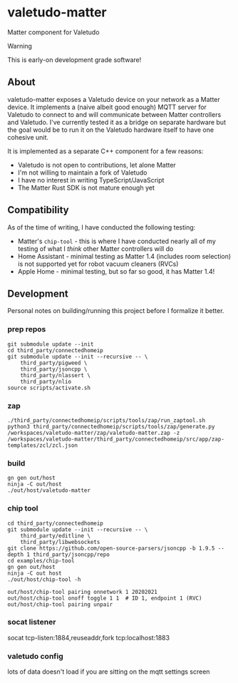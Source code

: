 # valetudo-matter

Matter component for Valetudo

> [!WARNING]
> This is early-on development grade software!

## About

valetudo-matter exposes a Valetudo device on your network as a Matter device. It implements a (naive albeit good enough) MQTT server for Valetudo to connect to and will communicate between Matter controllers and Valetudo. I've currently tested it as a bridge on separate hardware but the goal would be to run it on the Valetudo hardware itself to have one cohesive unit.

It is implemented as a separate C++ component for a few reasons:
* Valetudo is not open to contributions, let alone Matter
* I'm not willing to maintain a fork of Valetudo
* I have no interest in writing TypeScript/JavaScript
* The Matter Rust SDK is not mature enough yet

## Compatibility

As of the time of writing, I have conducted the following testing:
* Matter's `chip-tool` - this is where I have conducted nearly all of my testing of what I *think* other Matter controllers will do
* Home Assistant - minimal testing as Matter 1.4 (includes room selection) is not supported yet for robot vacuum cleaners (RVCs)
* Apple Home - minimal testing, but so far so good, it has Matter 1.4!

## Development

Personal notes on building/running this project before I formalize it better.

### prep repos

```
git submodule update --init
cd third_party/connectedhomeip
git submodule update --init --recursive -- \
    third_party/pigweed \
    third_party/jsoncpp \
    third_party/nlassert \
    third_party/nlio
source scripts/activate.sh
```

### zap

```
./third_party/connectedhomeip/scripts/tools/zap/run_zaptool.sh
python3 third_party/connectedhomeip/scripts/tools/zap/generate.py /workspaces/valetudo-matter/zap/valetudo-matter.zap -z /workspaces/valetudo-matter/third_party/connectedhomeip/src/app/zap-templates/zcl/zcl.json
```

### build

```
gn gen out/host
ninja -C out/host
./out/host/valetudo-matter
```

### chip tool
```
cd third_party/connectedhomeip
git submodule update --init --recursive -- \
    third_party/editline \
    third_party/libwebsockets
git clone https://github.com/open-source-parsers/jsoncpp -b 1.9.5 --depth 1 third_party/jsoncpp/repo
cd examples/chip-tool
gn gen out/host
ninja -C out host
./out/host/chip-tool -h
```

```
out/host/chip-tool pairing onnetwork 1 20202021
out/host/chip-tool onoff toggle 1 1  # ID 1, endpoint 1 (RVC)
out/host/chip-tool pairing unpair
```

### socat listener

socat tcp-listen:1884,reuseaddr,fork tcp:localhost:1883

### valetudo config

lots of data doesn't load if you are sitting on the mqtt settings screen
